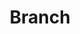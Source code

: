 ---
facebook: https://facebook.com/branch
instagram: https://instagram.com/branch.app
linkedin: https://linkedin.com/company/branch-app
logohandle: branchapp
sort: branchapp
title: Branch
twitter: https://x.com/branch
website: https://www.branchapp.com/
youtube: https://youtube.com/channel/UCPfgSS9yLEZHJMs4cVKBfDg
---
